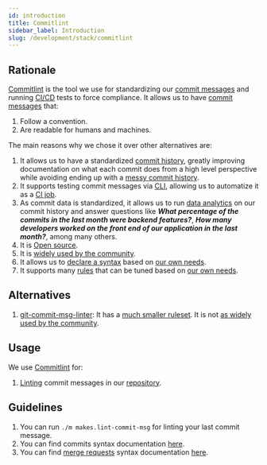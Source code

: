 ```yaml
---
id: introduction
title: Commitlint
sidebar_label: Introduction
slug: /development/stack/commitlint
---
```


## Rationale

[Commitlint](https://github.com/conventional-changelog/commitlint)
is the tool we use for standardizing our
[commit messages](https://git-scm.com/docs/git-commit)
and running
[CI/CD](https://docs.gitlab.com/ee/ci/introduction/)
tests
to force compliance.
It allows us to have
[commit messages](https://git-scm.com/docs/git-commit)
that:

1. Follow a convention.
1. Are readable for humans and machines.

The main reasons why we chose
it over other alternatives are:

1. It allows us to
    have a standardized
    [commit history](https://gitlab.com/fluidattacks/universe/-/commits/master),
    greatly improving documentation
    on what each commit does
    from a high level perspective
    while avoiding ending up
    with a
    [messy commit history](https://chris.beams.io/posts/git-commit/).
1. It supports testing
    commit messages via
    [CLI](https://en.wikipedia.org/wiki/Command-line_interface),
    allowing us to
    automatize it as a
    [CI job](https://gitlab.com/fluidattacks/universe/-/blob/f4f630df896ae88f1a88257fcc72e6d8ea9344fc/.gitlab-ci.yml#L100).
1. As commit data is standardized,
    it allows us to run
    [data analytics](https://fluidattacks.com/blog/git-steroids/)
    on our commit history
    and answer questions like
    ***What percentage of the commits
    in the last month were backend features?***,
    ***How many developers worked on
    the front end of our application in the last month?***,
    among many others.
1. It is [Open source](https://opensource.com/resources/what-open-source).
1. It is
    [widely used by the community](https://www.npmjs.com/package/@commitlint/cli).
1. It allows us to
    [declare a syntax](https://commitlint.js.org/#/reference-configuration?id=parser-presets)
    based on
    [our own needs](/development/stack/commitlint/syntax/commit#syntax).
1. It supports many
    [rules](https://commitlint.js.org/#/reference-rules)
    that can be tuned
    based on
    [our own needs](/development/stack/commitlint/syntax/commit#rules).

## Alternatives

1. [git-commit-msg-linter](https://github.com/legend80s/commit-msg-linter#readme):
    It has a
    [much smaller ruleset](https://github.com/legend80s/commit-msg-linter#commitlinterrcjson).
    It is not
    [as widely used by the community](https://www.npmjs.com/package/git-commit-msg-linter).

## Usage

We use [Commitlint](https://github.com/conventional-changelog/commitlint) for:

1. [Linting](https://gitlab.com/fluidattacks/universe/-/blob/f9dccced62b019b654c0cc5675392f3ad254baea/makes/applications/makes/lint-commit-msg/entrypoint.sh)
    commit messages in our
    [repository](https://gitlab.com/fluidattacks/universe/-/blob/f9dccced62b019b654c0cc5675392f3ad254baea/.commitlintrc.js).

## Guidelines

1. You can run `./m makes.lint-commit-msg`
    for linting your last commit message.
1. You can find commits
    syntax documentation
    [here](/development/stack/commitlint/syntax/commit).
1. You can find
    [merge requests](https://gitlab.com/fluidattacks/universe/-/merge_requests)
    syntax documentation
    [here](/development/stack/commitlint/syntax/merge-request).
